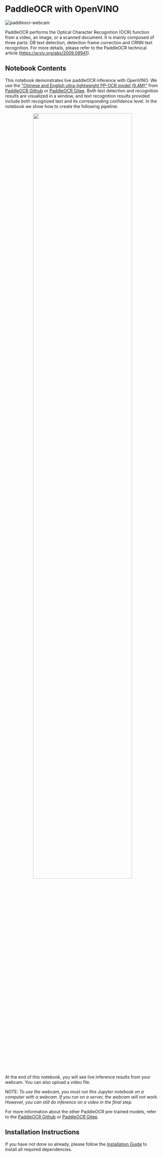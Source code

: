 # PaddleOCR with OpenVINO

![paddleocr-webcam](https://raw.githubusercontent.com/yoyowz/classification/master/images/ezgif.com-gif-maker.gif)


PaddleOCR performs the Optical Character Recognition (OCR) function from a video, an image, or a scanned document.  It is mainly composed of three parts: DB text detection, detection frame correction and CRNN text recognition. For more details, please refer to the PaddleOCR technical article (https://arxiv.org/abs/2009.09941).


## Notebook Contents

This notebook demonstrates live paddleOCR inference with OpenVINO. We use the ["Chinese and English ultra-lightweight PP-OCR model (9.4M)"](https://github.com/PaddlePaddle/PaddleOCR) from [PaddleOCR Github](https://github.com/PaddlePaddle/PaddleOCR) or [PaddleOCR Gitee](https://gitee.com/paddlepaddle/PaddleOCR). Both text detection and recognition results are visualized in a window, and text recognition results provided include both recognized text and its corresponding confidence level. In the notebook we show how to create the following pipeline:


<p align="center" width="100%">
    <img width="80%" src="https://raw.githubusercontent.com/yoyowz/classification/master/images/pipeline.png">
</p>

At the end of this notebook, you will see live inference results from your webcam. You can also upload a video file.

NOTE: _To use the webcam, you must run this Jupyter notebook on a computer with a webcam. If you run on a server, the webcam will not work. However, you can still do inference on a video in the final step._



For more information about the other PaddleOCR pre-trained models, refer to the [PaddleOCR Github](https://github.com/PaddlePaddle/PaddleOCR)  or [PaddleOCR Gitee](https://gitee.com/paddlepaddle/PaddleOCR).
 


## Installation Instructions

If you have not done so already, please follow the [Installation Guide](../../README.md) to install all required dependencies.

